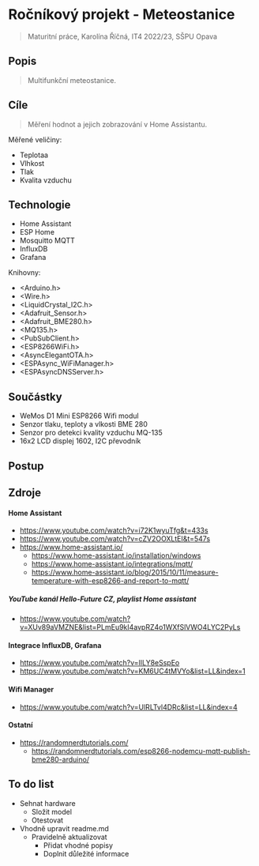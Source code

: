 # Ročníkový projekt - Meteostanice

>Maturitní práce, Karolína Říčná, IT4 2022/23, SŠPU Opava

## Popis
>Multifunkční meteostanice.

## Cíle
>Měření hodnot a jejich zobrazování v Home Assistantu.

Měřené veličiny:
  - Teplotaa
  - Vlhkost
  - Tlak
  - Kvalita vzduchu
  
## Technologie
  - Home Assistant
  - ESP Home
  - Mosquitto MQTT
  - InfluxDB
  - Grafana
  
  Knihovny:
  - <Arduino.h>
  - <Wire.h>
  - <LiquidCrystal_I2C.h>
  - <Adafruit_Sensor.h>
  - <Adafruit_BME280.h>
  - <MQ135.h>
  - <PubSubClient.h>
  - <ESP8266WiFi.h>
  - <AsyncElegantOTA.h>
  - <ESPAsync_WiFiManager.h>
  - <ESPAsyncDNSServer.h>
  
## Součástky
  - WeMos D1 Mini ESP8266 Wifi modul
  - Senzor tlaku, teploty a vlkosti BME 280
  - Senzor pro detekci kvality vzduchu MQ-135
  - 16x2 LCD displej 1602, I2C převodník

## Postup
>

## Zdroje
#### Home Assistant
  - https://www.youtube.com/watch?v=i72K1wyuTfg&t=433s 
  - https://www.youtube.com/watch?v=cZV2OOXLtEI&t=547s 
  - https://www.home-assistant.io/
    - https://www.home-assistant.io/installation/windows
    - https://www.home-assistant.io/integrations/mqtt/
    - https://www.home-assistant.io/blog/2015/10/11/measure-temperature-with-esp8266-and-report-to-mqtt/

##### YouTube kanál Hello-Future CZ, playlist Home assistant
   - https://www.youtube.com/watch?v=XUv89aVMZNE&list=PLmEu9kI4avpRZ4o1WXfSlVWO4LYC2PyLs 

#### Integrace InfluxDB, Grafana
  - https://www.youtube.com/watch?v=lILY8eSspEo 
  - https://www.youtube.com/watch?v=KM6UC4tMVYo&list=LL&index=1

#### Wifi Manager
  - https://www.youtube.com/watch?v=UlRLTvl4DRc&list=LL&index=4
  
#### Ostatní
  - https://randomnerdtutorials.com/
    - https://randomnerdtutorials.com/esp8266-nodemcu-mqtt-publish-bme280-arduino/
  
## To do list
  - Sehnat hardware 
    - Složit model
     - Otestovat
  - Vhodně upravit readme.md
    - Pravidelně aktualizovat
      - Přidat vhodné popisy
      - Doplnit důležité informace
